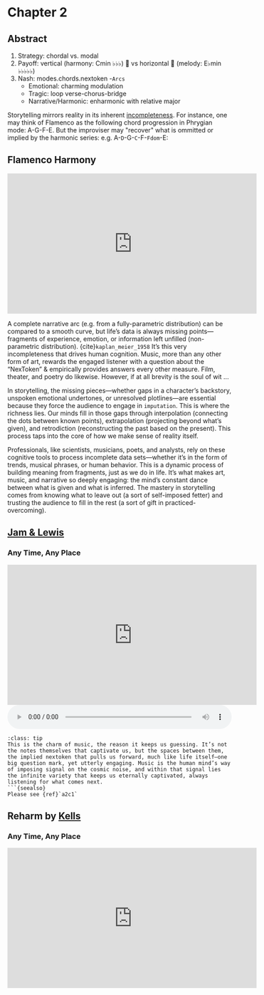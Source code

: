 # Chapter 2
## Abstract

1. Strategy: chordal vs. modal
2. Payoff: vertical (harmony: Cmin ♭♭♭) 🎹 vs horizontal 🎵 (melody: E♭min ♭♭♭♭♭)
3. Nash: modes.chords.nextoken -`Arcs`
   - Emotional: charming modulation
   - Tragic: loop verse-chorus-bridge
   - Narrative/Harmonic: enharmonic with relative major

Storytelling mirrors reality in its inherent [incompleteness](https://www.youtube.com/watch?v=YxB_tYCOAMY). For instance, one may think of Flamenco as the following chord progression in Phrygian mode: A-G-F-E. But the improviser may "recover" what is ommitted or implied by the harmonic series: e.g. A-`D`-G-`C`-F-`Fdom`-E:


## Flamenco Harmony 

<iframe width="560" height="315" src="https://www.youtube.com/embed/YxB_tYCOAMY" frameborder="0" allow="accelerometer; autoplay; clipboard-write; encrypted-media; gyroscope; picture-in-picture; web-share" allowfullscreen></iframe>

A complete narrative arc (e.g. from a fully-parametric distribution) can be compared to a smooth curve, but life’s data is always missing points—fragments of experience, emotion, or information left unfilled (non-parametric distribution). {cite}`kaplan_meier_1958` It’s this very incompleteness that drives human cognition. Music, more than any other form of art, rewards the engaged listener with a question about the “NexToken” & empirically provides answers every other measure. Film, theater, and poetry do likewise. However, if at all brevity is the soul of wit ... 

In storytelling, the missing pieces—whether gaps in a character’s backstory, unspoken emotional undertones, or unresolved plotlines—are essential because they force the audience to engage in `imputation`. This is where the richness lies. Our minds fill in those gaps through interpolation (connecting the dots between known points), extrapolation (projecting beyond what’s given), and retrodiction (reconstructing the past based on the present). This process taps into the core of how we make sense of reality itself.

Professionals, like scientists, musicians, poets, and analysts, rely on these cognitive tools to process incomplete data sets—whether it’s in the form of trends, musical phrases, or human behavior. This is a dynamic process of building meaning from fragments, just as we do in life. It’s what makes art, music, and narrative so deeply engaging: the mind’s constant dance between what is given and what is inferred. The mastery in storytelling comes from knowing what to leave out (a sort of self-imposed fetter) and trusting the audience to fill in the rest (a sort of gift in practiced-overcoming).

## [Jam & Lewis](https://en.wikipedia.org/wiki/Jimmy_Jam_and_Terry_Lewis)
### Any Time, Any Place

<iframe width="560" height="315" src="https://www.youtube.com/embed/7KcIAmqkXOU" frameborder="0" allow="accelerometer; autoplay; clipboard-write; encrypted-media; gyroscope; picture-in-picture; web-share" allowfullscreen></iframe>

<audio controls style="width: 100%;">
  <source src="../media/chordal-modal.mp3" type="audio/mp3">
  Your browser does not support the audio element.
</audio>

```{admonition} Chordal & Modal
:class: tip
This is the charm of music, the reason it keeps us guessing. It’s not the notes themselves that captivate us, but the spaces between them, the implied nextoken that pulls us forward, much like life itself—one big question mark, yet utterly engaging. Music is the human mind’s way of imposing signal on the cosmic noise, and within that signal lies the infinite variety that keeps us eternally captivated, always listening for what comes next.
```{seealso}
Please see {ref}`a2c1`
```

## Reharm by [Kells](https://en.wikipedia.org/wiki/R._Kelly)
### Any Time, Any Place

<iframe width="560" height="315" src="https://www.youtube.com/embed/3HO9H1VMMOk" frameborder="0" allow="accelerometer; autoplay; clipboard-write; encrypted-media; gyroscope; picture-in-picture; web-share" allowfullscreen></iframe>
 